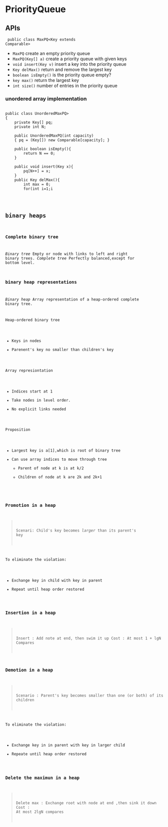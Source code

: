 # PriorityQueue

## APIs
<code> public class MaxPQ<Key extends Comparable<Key>></code>
* `MaxPQ`					create an empty priority queue
* `MaxPQ(Key[] a)`		create a priority queue with given keys
* `void insert(Key v)`	insert a key into the priority queue
* `Key delMax()`		return and remove the largest key
* `boolean isEmpty()`	is the priority queue empty?
* `key max()`			return the largest key
* `int size()`			number of entries in the priority queue

### unordered array implementation

<pre><code>
public class UnorderedMaxPQ<Key extends Comparable<Key>>
{
	private Key[] pq;
	private int N;

	public UnorderedMaxPQ(int capacity)
	{ pq = (Key[]) new Comparable[capacity]; }

	public boolean isEmpty(){
		return N == 0;
	}

	public void insert(Key x){
		pq[N++] = x;
	}
	public Key delMax(){
		int max = 0;
		for(int i=1;i<N;i++)
			if(less(max,i)) max = i;
		exch(max,N-1)
		return pq[--N];	
	}
}
</code></pre>

## binary heaps

### Complete binary tree
*Binary tree* Empty or node with links to left and right binary trees.
*Complete tree* Perfectly balanced,except for bottom level.

### binary heap representations

*Binary heap* Array representation of a heap-ordered complete binary tree.

Heap-ordered binary tree
* Keys in nodes
* Parenent's key no smaller than children's key

Array represiontation
* Indices start at 1
* Take nodes in level order.
* No explicit links needed

Proposition 
* Largest key is a[1],which is root of binary tree
* Can use array indices to move through tree
	* Parent of node at k is at k/2
	* Children of node at k are 2k and 2k+1

### Promotion in a heap

> Scenari: Child's key becomes *larger* than its parent's key


To eliminate the violation:
* Exchange key in child with key in parent
* Repeat until heap order restored

### Insertion in a heap
> Insert : Add note at end, then swim it up
  Cost : At most 1 + lgN Compares


### Demotion in a heap
> Scenario : Parent's key becomes smaller than one (or both) of its children

To eliminate the violation:
* Exchange key in in parent with key in larger child
* Repeate until heap order restored

### Delete the maximun in a heap
>Delete max : Exchange root with node at end ,then sink it down
 Cost : At most 2lgN compares

 


